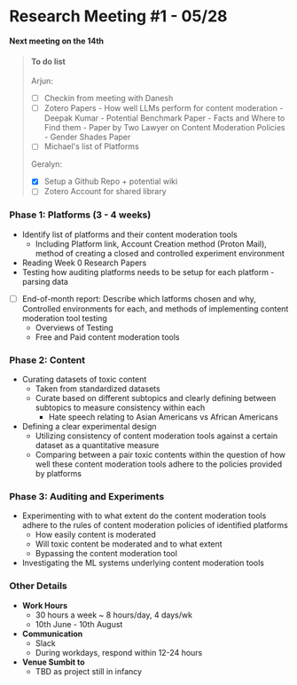 # Research Meeting #1 - 05/28
**Next meeting on the 14th**

> #### To do list
> Arjun: 
> - [ ] Checkin from meeting with Danesh 
> - [ ] Zotero Papers
     - How well LLMs perform for content moderation  - Deepak Kumar - Potential Benchmark Paper
     - Facts and Where to Find them - Paper by Two Lawyer on Content Moderation Policies
     - Gender Shades Paper
> - [ ] Michael's list of Platforms
> 
> Geralyn: 
> - [x] Setup a Github Repo + potential wiki
> - [ ] Zotero Account for shared library
> 

### Phase 1: Platforms (3 - 4 weeks)
* Identify list of platforms and their content moderation tools 
    * Including Platform link, Account Creation method (Proton Mail), method of creating a closed and controlled experiment environment
* Reading Week 0 Research Papers 
* Testing how auditing platforms needs to be setup for each platform - parsing data 

- [ ] End-of-month report: Describe which latforms chosen and why, Controlled environments for each, and methods of implementing content moderation tool testing
    - Overviews of Testing
    - Free and Paid content moderation tools

### Phase 2: Content

* Curating datasets of toxic content
    * Taken from standardized datasets
    * Curate based on different subtopics and clearly defining between subtopics to measure consistency within each
        * Hate speech relating to Asian Americans vs African Americans
* Defining a clear experimental design
    * Utilizing consistency of content moderation tools against a certain dataset as a quantitative measure
    * Comparing between a pair toxic contents within the question of how well these content moderation tools adhere to the policies provided by platforms
    

### Phase 3: Auditing and Experiments
* Experimenting with to what extent do the content moderation tools adhere to the rules of content moderation policies of identified platforms
    * How easily content is moderated
    * Will toxic content be moderated and to what extent
    * Bypassing the content moderation tool
* Investigating the ML systems underlying content moderation tools 

### Other Details
- **Work Hours** 
    - 30 hours a week ~ 8 hours/day, 4 days/wk 
    - 10th June - 10th August
- **Communication**
    - Slack 
    - During workdays, respond within 12-24 hours
- **Venue Sumbit to**
    - TBD as project still in infancy
